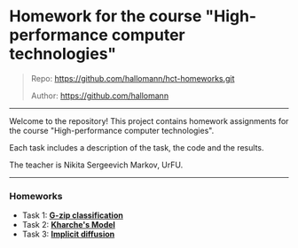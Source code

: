 # **Homework for the course "High-performance computer technologies"**

> Repo: https://github.com/hallomann/hct-homeworks.git
>
> Author: https://github.com/hallomann

---

Welcome to the repository! This project contains homework assignments for the course "High-performance computer technologies". 

Each task includes a description of the task, the code and the results.

The teacher is Nikita Sergeevich Markov, UrFU.

---

### **Homeworks**

- Task 1: **[G-zip classification](https://github.com/hallomann/hct-homeworks/tree/main/hw1)**
- Task 2: **[Kharche's Model](https://github.com/hallomann/hct-homeworks/tree/main/hw2)**
- Task 3: **[Implicit diffusion](https://github.com/hallomann/hct-homeworks/tree/main/hw3)**
